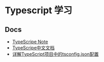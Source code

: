 # Typescript 学习

## Docs

* [TypeScripe Note](./Docs/Typescript%20Note.md)
* [TypeScripe中文文档](https://www.tslang.cn/docs/handbook/basic-types.html)
* [详解TypeScript项目中的tsconfig.json配置](https://www.jianshu.com/p/0383bbd61a6b)

